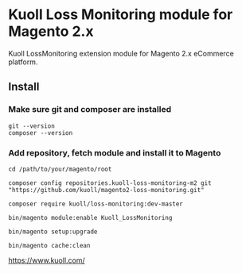 # Kuoll Loss Monitoring module for Magento 2.x

Kuoll LossMonitoring extension module for Magento 2.x eCommerce platform.


## Install


### Make sure git and composer are installed

```
git --version
composer --version
```

### Add repository, fetch module and install it to Magento

```
cd /path/to/your/magento/root

composer config repositories.kuoll-loss-monitoring-m2 git "https://github.com/kuoll/magento2-loss-monitoring.git"

composer require kuoll/loss-monitoring:dev-master

bin/magento module:enable Kuoll_LossMonitoring

bin/magento setup:upgrade

bin/magento cache:clean
```





https://www.kuoll.com/
